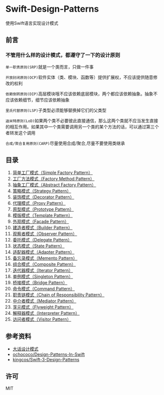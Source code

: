 # Swift-Design-Patterns

使用Swift语言实现设计模式

## 前言

### 不管用什么样的设计模式，都遵守了一下的设计原则

`单一职责原则(SRP)`就是一个类而言，只做一件事

`开放封闭原则(OCP)`软件实体（类、模块、函数等）提供扩展权，不应该提供随意修改的权利

`依赖倒转原则(DIP)`高层模块哦不应该依赖底层模块，两个都应该依赖抽象。抽象不应该依赖细节，细节应该依赖抽象

`里氏代替原则(LSP)`子类型必须能够替换掉它们的父类型

`迪米特原则(LoD)`如果两个类不必要彼此直接通信，那么这两个类就不应当发生直接的相互作用。如果其中一个类需要调用另一个类的某个方法的话，可以通过第三个者转发这个调用

`合成/聚合复用原则(CARP)`尽量使用合成/聚合,尽量不要使用类继承

## 目录

1. [简单工厂模式（Simple Factory Pattern）](Patterns/Simple_Factory)
2. [工厂方法模式（Factory Method Pattern）](Patterns/Factory_Method)
3. [抽象工厂模式（Abstract Factory Pattern）](Patterns/Abstract_Factory)
4. [策略模式（Strategy Pattern）](Patterns/Strategy)
5. [装饰模式（Decorator Pattern）](Patterns/Decorator)
6. [代理模式（Proxy Pattern）](Patterns/Proxy)
7. [原型模式（Prototype Pattern）](Patterns/Prototype)
8. [模版模式（Template Pattern）](Patterns/Template)
9. [外观模式（Facade Pattern）](Patterns/Facade)
10. [建造者模式（Builder Pattern）](Patterns/Builder)
11. [观察者模式（Observer Pattern）](Patterns/Observer)
12. [委托模式（Delegate Pattern）](Patterns/Delegate)
13. [状态模式（State Pattern）](Patterns/State)
14. [适配器模式（Adapter Pattern）](Patterns/Adapter)
15. [备忘录模式（Memento Pattern）](Patterns/Memento)
16. [组合模式（Composite Pattern）](Patterns/Composite)
17. [迭代器模式（Iterator Pattern）](Patterns/Iterator)
18. [单例模式（Singleton Pattern）](Patterns/Singleton)
19. [桥接模式（Bridge Pattern）](Patterns/Bridge)
20. [命令模式（Command Pattern）](Patterns/Command)
21. [职责链模式（Chain of Responsibility Pattern）](Patterns/Chain_of_Responsibility)
22. [中介者模式（Mediator Pattern）](Patterns/Mediator)
23. [享元模式（Flyweight Pattern）](Patterns/Flyweight)
24. [解释器模式（Interpreter Pattern）](Patterns/Interpreter)
25. [访问者模式（Visitor Pattern）](Patterns/Visitor)

## 参考资料

- [大话设计模式](https://book.douban.com/subject/2334288/)
- [ochococo/Design-Patterns-In-Swift](https://github.com/ochococo/Design-Patterns-In-Swift)
- [kingcos/Swift-3-Design-Patterns](https://github.com/kingcos/Swift-3-Design-Patterns)

## 许可

MIT
